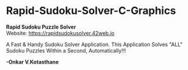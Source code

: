 # Rapid-Sudoku-Solver-C-Graphics
<b>Rapid Sudoku Puzzle Solver</b>
<br>Website: https://rapidsudokusolver.42web.io

A Fast & Handy Sudoku Solver Application. This Application Solves "ALL" Sudoku Puzzles Within a Second, Automatically!!!

<b>-Onkar V.Kotasthane</b>
